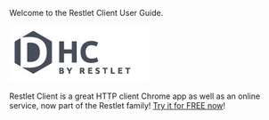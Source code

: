 
Welcome to the Restlet Client User Guide.

![Restlet Client](images/logo.jpg "Restlet Client")

Restlet Client is a great HTTP client Chrome app as well as an online service, now part of the Restlet family! [Try it for FREE now](./get-started/free-trial "Try it for FREE now")!
